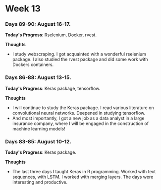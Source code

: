 # Week 13

### Days 89-90: August 16-17.

**Today's Progress**: Rselenium, Docker, rvest.

**Thoughts** 
- I study webscraping. I got acquainted with a wonderful rselenium package. I also studied the rvest package and did some work with Dockers containers.

### Days 86-88: August 13-15.

**Today's Progress**: Keras package, tensorflow.

**Thoughts** 
- I will continue to study the Keras package. I read various literature on convolutional neural networks. Deepened in studying tensorflow. 
- And most importantly, I got a new job as a data analyst in a large insurance company, where I will be engaged in the construction of machine learning models!

### Days 83-85: August 10-12.

**Today's Progress**: Keras package.

**Thoughts** 
- The last three days I taught Keras in R programming. Worked with text sequences, with LSTM. I worked with merging layers. The days were interesting and productive.